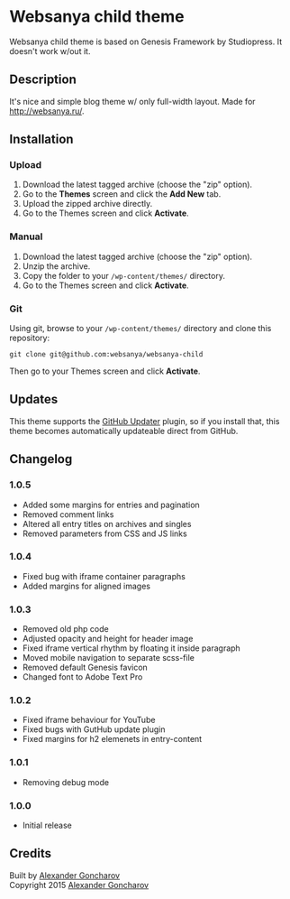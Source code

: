 # Websanya child theme

Websanya child theme is based on Genesis Framework by Studiopress. It doesn't work w/out it.

## Description

It's nice and simple blog theme w/ only full-width layout. Made for http://websanya.ru/.

## Installation

### Upload

1. Download the latest tagged archive (choose the "zip" option).
2. Go to the __Themes__ screen and click the __Add New__ tab.
3. Upload the zipped archive directly.
4. Go to the Themes screen and click __Activate__.

### Manual

1. Download the latest tagged archive (choose the "zip" option).
2. Unzip the archive.
3. Copy the folder to your `/wp-content/themes/` directory.
4. Go to the Themes screen and click __Activate__.

### Git

Using git, browse to your `/wp-content/themes/` directory and clone this repository:

`git clone git@github.com:websanya/websanya-child`

Then go to your Themes screen and click __Activate__.

## Updates

This theme supports the [GitHub Updater](https://github.com/afragen/github-updater) plugin, so if you install that, this theme becomes automatically updateable direct from GitHub.

## Changelog

### 1.0.5
* Added some margins for entries and pagination
* Removed comment links
* Altered all entry titles on archives and singles
* Removed parameters from CSS and JS links

### 1.0.4
* Fixed bug with iframe container paragraphs
* Added margins for aligned images

### 1.0.3
* Removed old php code
* Adjusted opacity and height for header image
* Fixed iframe vertical rhythm by floating it inside paragraph
* Moved mobile navigation to separate scss-file
* Removed default Genesis favicon
* Changed font to Adobe Text Pro

### 1.0.2
* Fixed iframe behaviour for YouTube
* Fixed bugs with GutHub update plugin
* Fixed margins for h2 elemenets in entry-content

### 1.0.1
* Removing debug mode

### 1.0.0
* Initial release

## Credits

Built by [Alexander Goncharov](http://websanya.ru/)  
Copyright 2015 [Alexander Goncharov](http://websanya.ru/)